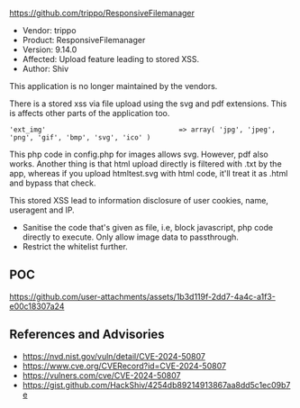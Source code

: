 https://github.com/trippo/ResponsiveFilemanager
- Vendor: trippo
- Product: ResponsiveFilemanager
- Version: 9.14.0
- Affected: Upload feature leading to stored XSS.
- Author: Shiv

This application is no longer maintained by the vendors.

There is a stored xss via file upload using the svg and pdf extensions. This is affects other parts of the application too. 

```'ext_img'                                 => array( 'jpg', 'jpeg', 'png', 'gif', 'bmp', 'svg', 'ico' )``` 

This php code in config.php for images allows svg. However, pdf also works.
Another thing is that html upload directly is filtered with .txt by the app, whereas if you upload htmltest.svg with html code,
it'll treat it as .html and bypass that check.

This stored XSS lead to information disclosure of user cookies, name, useragent and IP.  

- Sanitise the code that's given as file, i.e, block javascript, php code directly to execute. Only allow image data to passthrough.
- Restrict the whitelist further.

## POC

https://github.com/user-attachments/assets/1b3d119f-2dd7-4a4c-a1f3-e00c18307a24

## References and Advisories 
- https://nvd.nist.gov/vuln/detail/CVE-2024-50807
- https://www.cve.org/CVERecord?id=CVE-2024-50807
- https://vulners.com/cve/CVE-2024-50807
- https://gist.github.com/HackShiv/4254db89214913867aa8dd5c1ec09b7e



